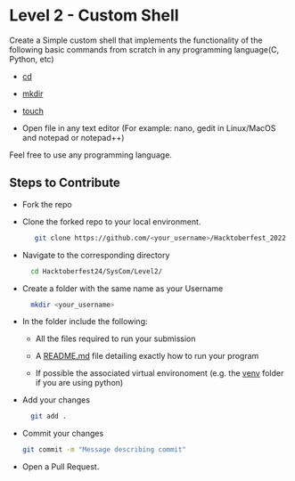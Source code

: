 # Level 2 - Custom Shell
Create a Simple custom shell that implements the functionality of the following basic commands from scratch in any programming language(C, Python, etc)
+ [cd](https://www.geeksforgeeks.org/cd-command-in-linux-with-examples/)
  
+ [mkdir](https://www.geeksforgeeks.org/mkdir-command-in-linux-with-examples/)
  
+ [touch](https://www.geeksforgeeks.org/touch-command-in-linux-with-examples/)
  
+ Open file in any text editor (For example: nano, gedit in Linux/MacOS and notepad or notepad++)
  
Feel free to use any programming language.

## Steps to Contribute
+ Fork the repo
+ Clone the forked repo to your local environment.
  ```bash
     git clone https://github.com/<your_username>/Hacktoberfest_2022
  ```
+ Navigate to the corresponding directory
  ```bash
    cd Hacktoberfest24/SysCom/Level2/
  ```
+ Create a folder with the same name as your Username
  ```bash
    mkdir <your_username>
  ```
+ In the folder include the following:
  - All the files required to run your submission
    
  - A [README.md](https://docs.github.com/en/get-started/writing-on-github/getting-started-with-writing-and-formatting-on-github/quickstart-for-writing-on-github) file detailing exactly how to run your program
    
  - If possible the associated virtual environoment (e.g. the [venv](https://docs.python.org/3/library/venv.html) folder if you are using python)
    
+ Add your changes
  ```bash
    git add .
  ```
+ Commit your changes
  ```bash
  git commit -m "Message describing commit"
  ```
+ Open a Pull Request.
